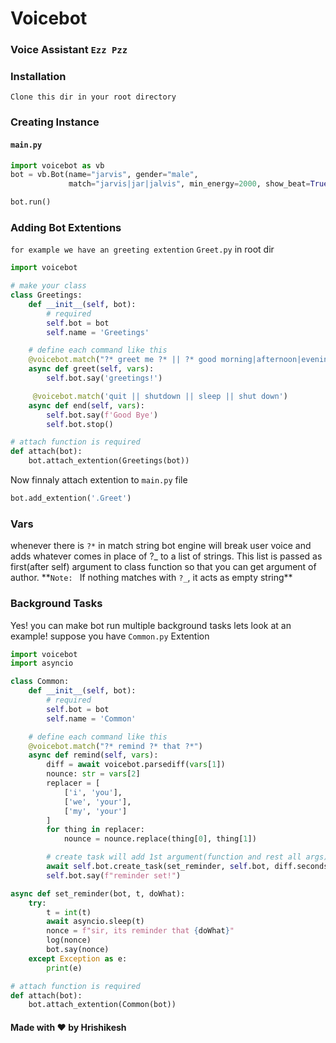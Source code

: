 # Voicebot

### Voice Assistant `Ezz Pzz`

### Installation

`Clone this dir in your root directory`

### Creating Instance

#### `main.py`

```py
import voicebot as vb
bot = vb.Bot(name="jarvis", gender="male",
             match="jarvis|jar|jalvis", min_energy=2000, show_beat=True, show_task=True)

bot.run()
```

### Adding Bot Extentions

`for example we have an greeting extention`
`Greet.py` in root dir

```py
import voicebot

# make your class
class Greetings:
    def __init__(self, bot):
        # required
        self.bot = bot
        self.name = 'Greetings'

    # define each command like this
    @voicebot.match("?* greet me ?* || ?* good morning|afternoon|evening|night ?*")
    async def greet(self, vars):
        self.bot.say('greetings!')

     @voicebot.match('quit || shutdown || sleep || shut down')
    async def end(self, vars):
        self.bot.say(f'Good Bye')
        self.bot.stop()

# attach function is required
def attach(bot):
    bot.attach_extention(Greetings(bot))
```

Now finnaly attach extention to `main.py` file

```py
bot.add_extention('.Greet')
```

### Vars

whenever there is `?*` in match string bot engine will break user voice and adds whatever comes in place of ?_ to a list of strings. This list is passed as first(after self) argument to class function so that you can get argument of author.
\*\*`Note: ` If nothing matches with `?_`, it acts as empty string\*\*

### Background Tasks

Yes! you can make bot run multiple background tasks
lets look at an example!
suppose you have `Common.py` Extention

```py
import voicebot
import asyncio

class Common:
    def __init__(self, bot):
        # required
        self.bot = bot
        self.name = 'Common'

    # define each command like this
    @voicebot.match("?* remind ?* that ?*")
    async def remind(self, vars):
        diff = await voicebot.parsediff(vars[1])
        nounce: str = vars[2]
        replacer = [
            ['i', 'you'],
            ['we', 'your'],
            ['my', 'your']
        ]
        for thing in replacer:
            nounce = nounce.replace(thing[0], thing[1])

        # create task will add 1st argument(function and rest all args) as background task
        await self.bot.create_task(set_reminder, self.bot, diff.seconds, nounce)
        self.bot.say(f"reminder set!")

async def set_reminder(bot, t, doWhat):
    try:
        t = int(t)
        await asyncio.sleep(t)
        nonce = f"sir, its reminder that {doWhat}"
        log(nonce)
        bot.say(nonce)
    except Exception as e:
        print(e)

# attach function is required
def attach(bot):
    bot.attach_extention(Common(bot))
```

#### Made with ❤️ by Hrishikesh
